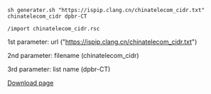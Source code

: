 ```
sh generater.sh "https://ispip.clang.cn/chinatelecom_cidr.txt" chinatelecom_cidr dpbr-CT
```

```
/import chinatelecom_cidr.rsc
```

1st parameter: url ("https://ispip.clang.cn/chinatelecom_cidr.txt") 

2nd parameter: filename (chinatelecom_cidr)

3rd parameter: list name (dpbr-CT)

[Download page](https://github.com/hche608/routeros-scritps/actions)